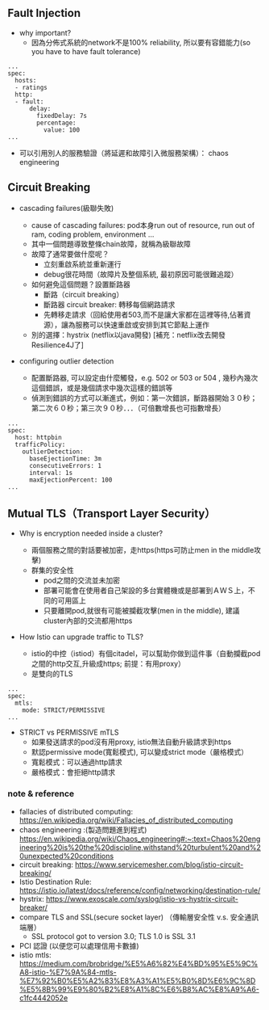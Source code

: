## Fault Injection
- why important?
  - 因為分佈式系統的network不是100% reliability, 所以要有容錯能力(so you have to have fault tolerance)
```
...
spec:
  hosts:
  - ratings
  http:
  - fault:
      delay:
        fixedDelay: 7s
        percentage:
          value: 100
...
```
  - 可以引用別人的服務驗證（將延遲和故障引入微服務架構）： chaos engineering


## Circuit Breaking
- cascading failures(級聯失敗)
  - cause of cascading failures: pod本身run out of resource, run out of ram, coding problem, environment ...
  - 其中一個問題導致整條chain故障，就稱為級聯故障
  - 故障了通常要做什麼呢？
    - 立刻重啟系統並重新運行
    - debug很花時間（故障片及整個系統, 最初原因可能很難追蹤）
  - 如何避免這個問題？設置斷路器
    - 斷路（circuit breaking）
    - 斷路器 circuit breaker: 轉移每個網路請求
    - 先轉移走請求（回給使用者503,而不是讓大家都在這裡等待,佔著資源），讓為服務可以快速重啟或安排到其它節點上運作
  - 別的選擇：hystrix (netflix以java開發) [補充：netflix改去開發Resilience4J了]
  
- configuring outlier detection
  - 配置斷路器, 可以設定由什麼觸發，e.g. 502 or 503 or 504 , 幾秒內幾次這個錯誤，或是幾個請求中幾次這樣的錯誤等
  - 偵測到錯誤的方式可以漸進式，例如：第一次錯誤，斷路器開始３０秒；第二次６０秒；第三次９０秒．．．（可倍數增長也可指數增長）

```
...
spec:
  host: httpbin
  trafficPolicy:
    outlierDetection:
      baseEjectionTime: 3m
      consecutiveErrors: 1
      interval: 1s
      maxEjectionPercent: 100
...
```


## Mutual TLS（Transport Layer Security）
- Why is encryption needed inside a cluster?
  - 兩個服務之間的對話要被加密，走https(https可防止men in the middle攻擊) 
  - 群集的安全性
    - pod之間的交流並未加密
    - 部署可能會在使用者自己架設的多台實體機或是部署到ＡＷＳ上，不同的可用區上
    - 只要離開pod,就很有可能被攔截攻擊(men in the middle), 建議cluster內部的交流都用https
    
- How Istio can upgrade traffic to TLS?
  - istio的中控（istiod）有個citadel，可以幫助你做到這件事（自動攔截pod之間的http交互,升級成https; 前提：有用proxy）
  - 是雙向的TLS 
```
...
spec:
  mtls:
    mode: STRICT/PERMISSIVE
...
```

- STRICT vs PERMISSIVE mTLS
  - 如果發送請求的pod沒有用proxy, istio無法自動升級請求到https
  - 默認permissive mode(寬鬆模式), 可以變成strict mode（嚴格模式）
  - 寬鬆模式：可以通過http請求
  - 嚴格模式：會拒絕http請求



### note & reference
- fallacies of distributed computing: https://en.wikipedia.org/wiki/Fallacies_of_distributed_computing
- chaos engineering :(製造問題進到程式)
  https://en.wikipedia.org/wiki/Chaos_engineering#:~:text=Chaos%20engineering%20is%20the%20discipline,withstand%20turbulent%20and%20unexpected%20conditions
- circuit breaking: https://www.servicemesher.com/blog/istio-circuit-breaking/
- Istio Destination Rule: https://istio.io/latest/docs/reference/config/networking/destination-rule/
- hystrix: https://www.exoscale.com/syslog/istio-vs-hystrix-circuit-breaker/
- compare TLS and SSL(secure socket layer) （傳輸層安全性 v.s. 安全通訊端層）
  - SSL protocol got to version 3.0; TLS 1.0 is SSL 3.1 
- PCI 認證 (以便您可以處理信用卡數據)
- istio mtls: https://medium.com/brobridge/%E5%A6%82%E4%BD%95%E5%9C%A8-istio-%E7%9A%84-mtls-%E7%92%B0%E5%A2%83%E8%A3%A1%E5%B0%8D%E6%9C%8D%E5%8B%99%E9%80%B2%E8%A1%8C%E6%B8%AC%E8%A9%A6-c1fc4442052e


